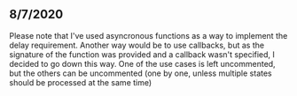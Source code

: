  ## 8/7/2020

 Please note that I've used asyncronous functions as a way to implement the delay requirement.
 Another way would be to use callbacks, but as the signature of the function was provided and a callback wasn't specified, I decided to go down this way.
 One of the use cases is left uncommented, but the others can be uncommented (one by one, unless multiple states should be processed at the same time)

